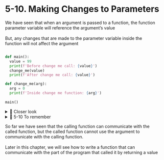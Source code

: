 # 5-10. Making Changes to Parameters

We have seen that when an argument is passed to a function, the function parameter variable will reference the argument’s value<br><br>
But, any changes that are made to the parameter variable inside the function will not affect the argument

```python

def main():
  value = 99
  print(f'Before change me call: {value}')
  change_me(value)
  print(f'After change me call: {value}')

def change_me(arg):
  arg = 0
  print(f'Inside change me function: {arg}')
 
main()
```

<details>
  <summary>
    🔎 Closer look
  </summary>
The main function creates a local variable named value with value 99<br>
The print statement 'Before change me call: 99'<br>
The value variable is passed as an argument to the change_me function<br>
This means that in the change_me function, the arg parameter will also reference the value 99<br>
Inside the change_me function, the arg parameter is assigned the value 0<br>
This reassignment changes arg, but it does not affect the value variable in main<br>
The two variables now reference different values in memory. The print statement  'Inside change me function: 0'<br>
And the function ends<br>
Control of the program then returns to the main function<br>
The print statement displays 'After change me call: 99'<br>
This proves that even though the parameter variable arg was changed in the change_me function, the argument (the value variable in main) was not modified.
</details>

<details>
  <summary>
    🚩 5-10 To remember
  </summary>
  This form of argument passing, where a function cannot change the value of an argument that was passed to it, is called pass by value
</details>


So far we have seen that the calling function can communicate with the called function, but the called function cannot use the argument to communicate with the calling function.<br><br>
Later in this chapter, we will see how to write a function that can communicate with the part of the program that called it by returning a value